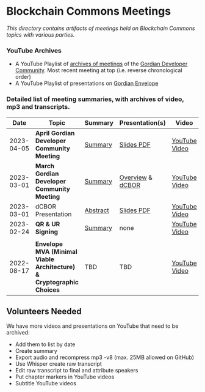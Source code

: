 # Blockchain Commons Meetings

_This directory contains artifacts of meetings held on Blockchain Commons topics with various parties._

### YouTube Archives

* A YouTube Playlist of [archives of meetings](https://www.youtube.com/playlist?list=PLCkrqxOY1Fbp-P1Yv-7gmu75i2QS2Z6vk) of the [Gordian Developer Community](https://github.com/BlockchainCommons/Gordian-Developer-Community). Most recent meeting at top (i.e. reverse chronological order)
* A YouTube Playlist of presentations on [Gordian Envelope](https://www.youtube.com/playlist?list=PLCkrqxOY1FbooYwJ7ZhpJ_QQk8Az1aCnG)

### Detailed list of meeting summaries, with archives of video, mp3 and transcripts.

| Date | Topic | Summary | Presentation(s) | Video | Audio | Transcript |
|------|-------|---------|-----------------|-------|-------|----------------|
| 2023-04-05 | **April Gordian Developer Community Meeting** | [Summary](https://github.com/BlockchainCommons/Gordian-Developer-Community/discussions/108) | [Slides PDF](2023/04-05/presentation.pdf) | [YouTube Video](https://www.youtube.com/watch?v=EyYiwYpui5Q) | [MP3 Audio](2023/04-05/audio.mp3?raw=true) | [Raw](2023/04-05/transcript.md) |
| 2023-03-01 | **March Gordian Developer Community Meeting** | [Summary](https://github.com/BlockchainCommons/Gordian-Developer-Community/discussions/105) | [Overview](2023/03-01/presentation.pdf) & [dCBOR](2023/03-01/presentation-dcbor.pdf) | [YouTube Video](https://www.youtube.com/watch?v=WekNVLdvNvM) | [MP3 Audio](2023/03-01/audio.mp3?raw=true) | [Edited](2023/03-01/transcript.md) |
| 2023-03-01 | dCBOR Presentation | [Abstract](2023/03-01/transcript-dcbor.md) | [Slides PDF](2023/03-01/presentation-dcbor.pdf) | [YouTube Video](https://www.youtube.com/watch?v=NlJE8oF1B5M) | [MP3 Audio](2023/03-01/audio-dcbor.mp3?raw=true) | [Edited](2023/03-01/transcript-dcbor.md)
| 2023-02-24|**QR & UR Signing**| [Summary](https://github.com/BlockchainCommons/Gordian-Developer-Community/discussions/103) | none | [YouTube Video](https://www.youtube.com/watch?v=4HTuYL9-4T0) | [MP3 Audio](2023/02-24/audio.mp3?raw=true) | [Edited](2023/02-24/transcript.md) |
| | | | | | | |
| 2022-08-17 | **Envelope MVA (Minimal Viable Architecture) & Cryptographic Choices** | TBD | TBD | [YouTube Video](https://www.youtube.com/watch?v=S0deyIHXukk) | [MP3 Audio](2023/02-24/audio.mp3?raw=true) | [Raw](2022/08-17/transcript.md) |

## Volunteers Needed

We have more videos and presentations on YouTube that need to be archived:
* Add them to list by date
* Create summary
* Export audio and recompress mp3 -v8 (max. 25MB allowed on GitHub)
* Use Whisper create raw transcript
* Edit raw transcript to final and attribute speakers
* Put chapter markers in YouTube videos
* Subtitle YouTube videos
